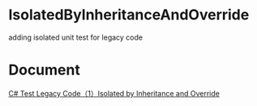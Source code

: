 # IsolatedByInheritanceAndOverride
adding isolated unit test for legacy code

# Document #
[C# Test Legacy Code（1）Isolated by Inheritance and Override](http://www.codedata.com.tw/social-coding/csharp-legacy-code-test-1-isolated-by-inheritance-override/)